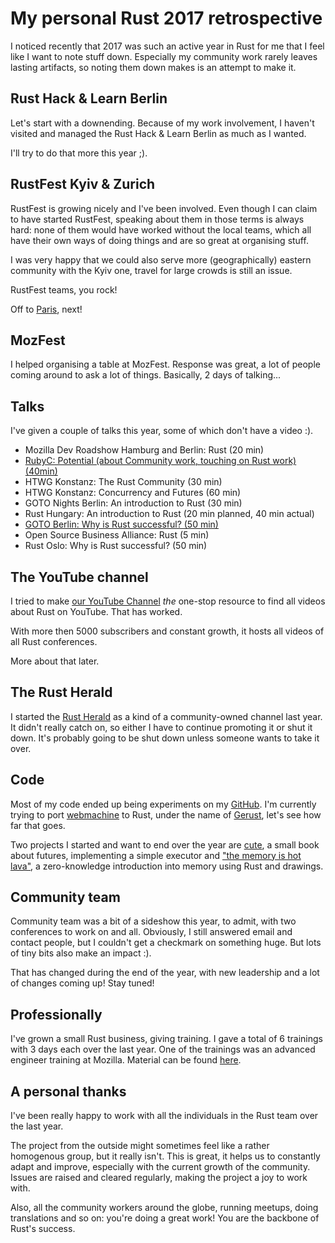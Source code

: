 # My personal Rust 2017 retrospective

I noticed recently that 2017 was such an active year in Rust for me that
I feel like I want to note stuff down. Especially my community work
rarely leaves lasting artifacts, so noting them down makes is an attempt
to make it.

## Rust Hack & Learn Berlin

Let's start with a downending. Because of my work involvement, I haven't
visited and managed the Rust Hack & Learn Berlin as much as I wanted.

I'll try to do that more this year ;).

## RustFest Kyiv & Zurich

RustFest is growing nicely and I've been involved. Even though I can claim
to have started RustFest, speaking about them in those terms is always hard:
none of them would have worked without the local teams, which all have their
own ways of doing things and are so great at organising stuff.

I was very happy that we could also serve more (geographically) eastern
community with the Kyiv one, travel for large crowds is still an issue.

RustFest teams, you rock!

Off to [Paris](http://paris.rustfest.eu), next!

## MozFest

I helped organising a table at MozFest. Response was great, a lot of people
coming around to ask a lot of things. Basically, 2 days of talking...

## Talks

I've given a couple of talks this year, some of which don't have a video :).

* Mozilla Dev Roadshow Hamburg and Berlin: Rust (20 min)
* [RubyC: Potential (about Community work, touching on Rust work) (40min)](https://www.youtube.com/watch?v=fUEki-o2ihA)
* HTWG Konstanz: The Rust Community (30 min)
* HTWG Konstanz: Concurrency and Futures (60 min)
* GOTO Nights Berlin: An introduction to Rust (30 min)
* Rust Hungary: An introduction to Rust (20 min planned, 40 min actual)
* [GOTO Berlin: Why is Rust successful? (50 min)](https://www.youtube.com/watch?v=-Tj8Q12DaEQ)
* Open Source Business Alliance: Rust (5 min)
* Rust Oslo: Why is Rust successful? (50 min)

## The YouTube channel

I tried to make [our YouTube Channel](https://www.youtube.com/c/rustvideos) _the_ one-stop resource
to find all videos about Rust on YouTube. That has worked.

With more then 5000 subscribers and constant growth, it hosts all videos of all Rust conferences.

More about that later.

## The Rust Herald

I started the [Rust Herald](https://herald.community.rs) as a kind of a community-owned channel
last year. It didn't really catch on, so either I have to continue promoting it or shut it down.
It's probably going to be shut down unless someone wants to take it over.

## Code

Most of my code ended up being experiments on my [GitHub](https://github.com/skade). I'm currently
trying to port [webmachine](https://github.com/webmachine/webmachine) to Rust, under the name of
[Gerust](https://github.com/gerust/gerust), let's see how far that goes.

Two projects I started and want to end over the year are 
[cute](https://github.com/skade/cute), a
small book about futures, implementing a simple executor and ["the memory is 
hot lava"](https://github.com/skade/the-memory-is-hot-lava),
a zero-knowledge introduction into memory using Rust and drawings.

## Community team

Community team was a bit of a sideshow this year, to admit, with two conferences to
work on and all. Obviously, I still answered email and contact people, but I couldn't
get a checkmark on something huge. But lots of tiny bits also make an impact :).

That has changed during the end of the year, with new leadership and a lot of changes
coming up! Stay tuned!

## Professionally

I've grown a small Rust business, giving training. I gave a total of 6 
trainings with 3 days each
over the last year. One of the trainings was an advanced engineer training at 
Mozilla.
Material can be found [here](https://github.com/skade/rust-three-days-course).

## A personal thanks

I've been really happy to work with all the individuals in the Rust team over the last year.

The project from the outside might sometimes feel like a rather homogenous 
group, but it really isn't. This is great, it helps us to constantly 
adapt and improve, especially with the current growth of the community. Issues are raised
and cleared regularly, making the project a joy to work with.

Also, all the community workers around the globe, running meetups, doing translations and so
on: you're doing a great work! You are the backbone of Rust's success.
